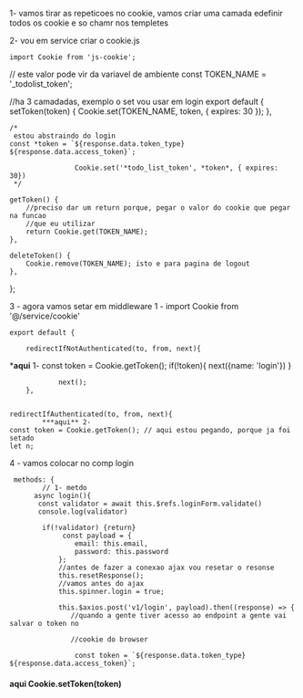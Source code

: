 1- vamos tirar as repeticoes no cookie, vamos criar uma camada  edefinir todos os cookie e so chamr nos templetes

2- vou em service criar o cookie.js

    import Cookie from 'js-cookie';

// este valor pode vir da variavel de ambiente
const TOKEN_NAME = '_todolist_token';

//ha 3 camadadas, exemplo o set vou usar em login
export default {
    setToken(token) {
        Cookie.set(TOKEN_NAME, token, { expires: 30 });
    },

    /* 
     estou abstraindo do login
    const *token = `${response.data.token_type} ${response.data.access_token}`;
                    
                    Cookie.set('*todo_list_token', *token*, { expires: 30})
     */

    getToken() {
        //preciso dar um return porque, pegar o valor do cookie que pegar na funcao
        //que eu utilizar
        return Cookie.get(TOKEN_NAME);
    },

    deleteToken() {
        Cookie.remove(TOKEN_NAME); isto e para pagina de logout
    },
};

3 - agora vamos setar em middleware
    1 - import Cookie from '@/service/cookie'

    export default {
      
        redirectIfNotAuthenticated(to, from, next){
  ***aqui** 1-          const token = Cookie.getToken();
                if(!token){
                    next({name: 'login'})
                }
               
                next();
        },

    
    redirectIfAuthenticated(to, from, next){
            ***aqui** 2- 
    const token = Cookie.getToken(); // aqui estou pegando, porque ja foi setado
    let n;
4 - vamos colocar no comp login 

     methods: {
            // 1- metdo
          async login(){
           const validator = await this.$refs.loginForm.validate()
           console.log(validator)
           
            if(!validator) {return}
                 const payload = {
                    email: this.email,
                    password: this.password
                };
                //antes de fazer a conexao ajax vou resetar o resonse
                this.resetResponse();
                //vamos antes do ajax
                this.spinner.login = true;

                this.$axios.post('v1/login', payload).then((response) => {
                   //quando a gente tiver acesso ao endpoint a gente vai salvar o token no 
                   
                   //cookie do browser

                    const token = `${response.data.token_type} ${response.data.access_token}`;
                    
#### aqui                  Cookie.setToken(token)